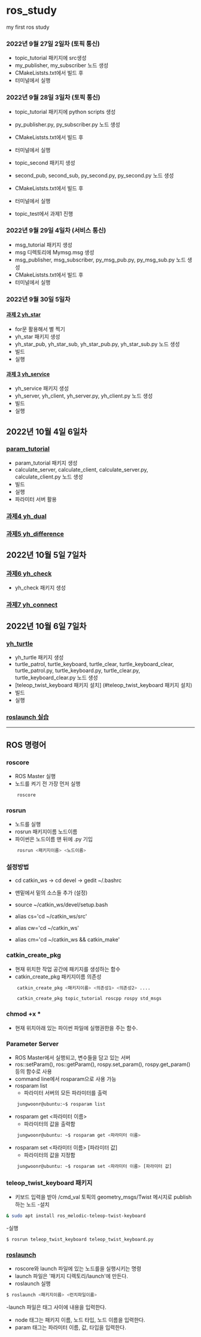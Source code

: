 # ros_study
my first ros study

### 2022년 9월 27일 2일차 (토픽 통신)
- topic_tutorial 패키지에 src생성
- my_publisher, my_subscriber 노드 생성
- CMakeListsts.txt에서 빌드 후
- 터미널에서 실행

### 2022년 9월 28일 3일차 (토픽 통신)
- topic_tutorial 패키지에 python scripts 생성
- py_publisher.py, py_subscriber.py 노드 생성
- CMakeListsts.txt에서 빌드 후
- 터미널에서 실행

- topic_second 패키지 생성
- second_pub, second_sub, py_second.py, py_second.py 노드 생성
- CMakeListsts.txt에서 빌드 후
- 터미널에서 실행

- topic_test에서 과제1 진행

### 2022년 9월 29일 4일차 (서비스 통신)
- msg_tutorial 패키지 생성
- msg 디렉토리에 Mymsg.msg 생성
- msg_publisher, msg_subscriber, py_msg_pub.py, py_msg_sub.py 노드 생성
- CMakeListsts.txt에서 빌드 후
- 터미널에서 실행

### 2022년 9월 30일 5일차 
#### [과제 2 yh_star](./yh_star)

- for문 활용해서 별 찍기
- yh_star 패키지 생성
- yh_star_pub, yh_star_sub, yh_star_pub.py, yh_star_sub.py 노드 생성
- 빌드
- 실행

#### [과제 3 yh_service](./yh_service)
- yh_service 패키지 생성
- yh_server, yh_client, yh_server.py, yh_client.py 노드 생성
- 빌드
- 실행

## 2022년 10월 4일 6일차
### [param_tutorial](./param_tutorial)
- param_tutorial 패키지 생성
- calculate_server, calculate_client, calculate_server.py, calculate_client.py 노드 생성
- 빌드
- 실행
- 파라미터 서버 활용

### [과제4 yh_dual](./yh_dual)

### [과제5 yh_difference](./yh_difference)

## 2022년 10월 5일 7일차
### [과제6 yh_check](./yh_check)
- yh_check 패키지 생성

### [과제7 yh_connect](./yh_connect)

## 2022년 10월 6일 7일차
### [yh_turtle](./yh_turtle)
- yh_turtle 패키지 생성
- turtle_patrol, turtle_keyboard, turtle_clear, turtle_keyboard_clear, turtle_patrol.py, turtle_keyboard.py, turtle_clear.py, turtle_keyboard_clear.py 노드 생성
- [teleop_twist_keyboard 패키지 설치]
(#teleop_twist_keyboard 패키지 설치)
- 빌드
- 실행

### [roslaunch 실습](#roslaunch)

---

## ROS 명령어
### roscore
- ROS Master 실행
- 노드를 켜기 전 가장 먼저 실행
```bash
    roscore
```

### rosrun
- 노드를 실행
- rosrun 패키지이름 노드이름
- 파이썬은 노드이름 맨 뒤에 .py 기입
```bash
    rosrun <패키지이름> <노드이름>
```

### 설정방법
- cd catkin_ws -> cd devel -> gedit ~/.bashrc

- 맨밑에서 밑의 소스들 추가 (설정)
- source ~/catkin_ws/devel/setup.bash
- alias cs='cd ~/catkin_ws/src'
- alias cw='cd ~/catkin_ws'
- alias cm='cd ~/catkin_ws && catkin_make'

### catkin_create_pkg
- 현재 위치한 작업 공간에 패키지를 생성하는 함수
- catkin_create_pkg 패키지이름 의존성
```bash
    catkin_create_pkg <패키지이름> <의존성1> <의존성2> ....
```
```bash
    catkin_create_pkg topic_tutorial roscpp rospy std_msgs
```

### chmod +x *
- 현재 위치아래 있는 파이썬 파일에 실행권한을 주는 함수.

### Parameter Server

- ROS Master에서 실행되고, 변수들을 담고 있는 서버
- ros::setParam(), ros::getParam(), rospy.set_param(), rospy.get_param() 등의 함수로 사용
- command line에서 rosparam으로 사용 가능
- rosparam list
  - 파라미터 서버의 모든 파라미터를 출력

```bash
    jungwoonr@ubuntu:~$ rosparam list
```
- rosparam get <파라미터 이름>
  - 파라미터의 값을 출력함

```bash
    jungwoonr@ubuntu: ~$ rosparam get <파라미터 이름>
```

- rosparam set <파라미터 이름> [파라미터 값]
   - 파라미터의 값을 지정함

```bash
    jungwoonr@ubuntu: ~$ rosparam set <파라미터 이름> [파라미터 값]
```
### teleop_twist_keyboard 패키지
- 키보드 입력을 받아 /cmd_val 토픽의 geometry_msgs/Twist 메시지로 publish하는 노드
-설치
```bash
& sudo apt install ros_melodic-teleop-twist-keyboard
```
-실행
```bash
$ rosrun teleop_twist_keyboard teleop_twist_keyboard.py
```

### [roslaunch](#roslaunch)
- roscore와 launch 파일에 있는 노드를을 실행시키는 명령
- launch 파일은 '패키지 디렉토리/launch'에 만든다.
- roslaunch 실행
```bash
$ roslaunch <패키지이름> <런치파일이름>
```
-launch 파일은 <launch></launcd> 태그 사이에 내용을 입력한다.
- node 태그는 패키지 이름, 노드 타입, 노드 이름을 입력한다.
- param 태그는 파라미터 이름, 값, 타입을 입력한다.

